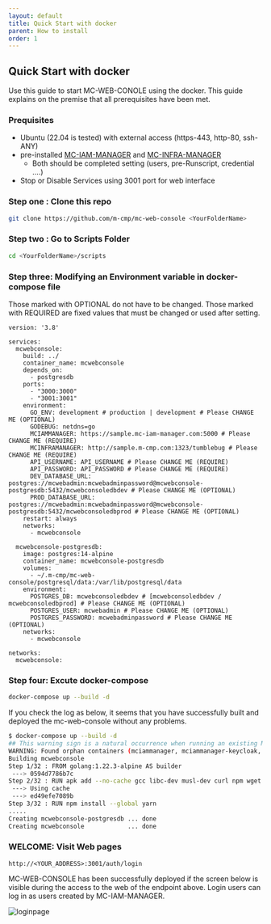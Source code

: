 ```yaml
---
layout: default
title: Quick Start with docker
parent: How to install
order: 1
---
```


## Quick Start with docker

Use this guide to start MC-WEB-CONOLE  using the docker. This guide explains on the premise that all prerequisites have been met.

### Prequisites

- Ubuntu (22.04 is tested) with external access (https-443, http-80, ssh-ANY)
- pre-installed [MC-IAM-MANAGER](https://github.com/m-cmp/mc-iam-manager) and [MC-INFRA-MANAGER](https://github.com/m-cmp/mc-infra-manager)
    - Both should be completed setting (users, pre-Runscript, credential ….)
- Stop or Disable Services using 3001 port for web interface

### Step one : Clone this repo

```bash
git clone https://github.com/m-cmp/mc-web-console <YourFolderName>
```

### Step two : Go to Scripts Folder

```bash
cd <YourFolderName>/scripts
```

### Step three: **Modifying an Environment variable in docker-compose file**

Those marked with OPTIONAL do not have to be changed. Those marked with REQUIRED are fixed values that must be changed or used after setting.

```docker
version: '3.8'

services:
  mcwebconsole:
    build: ../
    container_name: mcwebconsole
    depends_on:
      - postgresdb
    ports:
      - "3000:3000"
      - "3001:3001"
    environment:
      GO_ENV: development # production | development # Please CHANGE ME (OPTIONAL)
      GODEBUG: netdns=go
      MCIAMMANAGER: https://sample.mc-iam-manager.com:5000 # Please CHANGE ME (REQUIRE)
      MCINFRAMANAGER: http://sample.m-cmp.com:1323/tumblebug # Please CHANGE ME (REQUIRE)
      API_USERNAME: API_USERNAME # Please CHANGE ME (REQUIRE)
      API_PASSWORD: API_PASSWORD # Please CHANGE ME (REQUIRE)
      DEV_DATABASE_URL: postgres://mcwebadmin:mcwebadminpassword@mcwebconsole-postgresdb:5432/mcwebconsoledbdev # Please CHANGE ME (OPTIONAL)
      PROD_DATABASE_URL: postgres://mcwebadmin:mcwebadminpassword@mcwebconsole-postgresdb:5432/mcwebconsoledbprod # Please CHANGE ME (OPTIONAL)
    restart: always
    networks:
      - mcwebconsole

  mcwebconsole-postgresdb:
    image: postgres:14-alpine
    container_name: mcwebconsole-postgresdb
    volumes:
      - ~/.m-cmp/mc-web-console/postgresql/data:/var/lib/postgresql/data
    environment:
      POSTGRES_DB: mcwebconsoledbdev # [mcwebconsoledbdev / mcwebconsoledbprod] # Please CHANGE ME (OPTIONAL)
      POSTGRES_USER: mcwebadmin # Please CHANGE ME (OPTIONAL)
      POSTGRES_PASSWORD: mcwebadminpassword # Please CHANGE ME (OPTIONAL)
    networks:
      - mcwebconsole

networks:
  mcwebconsole:

```

### Step four: Excute docker-compose

```bash
docker-compose up --build -d
```

If you check the log as below, it seems that you have successfully built and deployed the mc-web-console without any problems.

```bash
$ docker-compose up --build -d
## This warning sign is a natural occurrence when running an existing MCIAMMANAGER with docker components.
WARNING: Found orphan containers (mciammanager, mciammanager-keycloak, mciammanager-nginx, mciammanager-certbot) for this project. If you removed or renamed this service in your compose file, you can run this command with the --remove-orphans flag to clean it up.
Building mcwebconsole
Step 1/32 : FROM golang:1.22.3-alpine AS builder
 ---> 0594d7786b7c
Step 2/32 : RUN apk add --no-cache gcc libc-dev musl-dev curl npm wget
 ---> Using cache
 ---> ed49efe7089b
Step 3/32 : RUN npm install --global yarn
.....
Creating mcwebconsole-postgresdb ... done
Creating mcwebconsole            ... done
```

### WELCOME: **Visit Web pages**

```
http://<YOUR_ADDRESS>:3001/auth/login
```

MC-WEB-CONSOLE has been successfully deployed if the screen below is visible during the access to the web of the endpoint above. Login users can log in as users created by MC-IAM-MANAGER.

![loginpage](/mc-web-console/assets/img/login.png)
